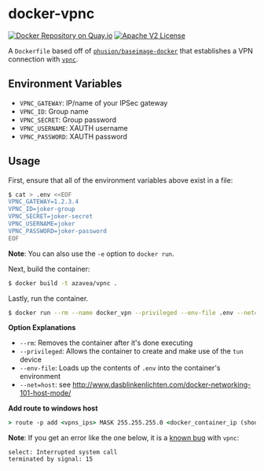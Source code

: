 # docker-vpnc

[![Docker Repository on Quay.io](https://quay.io/repository/azavea/vpnc/status "Docker Repository on Quay.io")](https://quay.io/repository/azavea/vpnc)
[![Apache V2 License](http://img.shields.io/badge/license-Apache%20V2-blue.svg)](https://github.com/hectcastro/docker-sneaker/blob/develop/LICENSE)

A `Dockerfile` based off of [`phusion/baseimage-docker`](https://github.com/phusion/baseimage-docker) that establishes a VPN connection with [`vpnc`](https://www.unix-ag.uni-kl.de/~massar/vpnc/).

## Environment Variables

- `VPNC_GATEWAY`: IP/name of your IPSec gateway
- `VPNC_ID`: Group name
- `VPNC_SECRET`: Group password
- `VPNC_USERNAME`: XAUTH username
- `VPNC_PASSWORD`: XAUTH password

## Usage

First, ensure that all of the environment variables above exist in a file:

```bash
$ cat > .env <<EOF
VPNC_GATEWAY=1.2.3.4
VPNC_ID=joker-group
VPNC_SECRET=joker-secret
VPNC_USERNAME=joker
VPNC_PASSWORD=joker-password
EOF
```

**Note**: You can also use the `-e` option to `docker run`.

Next, build the container:

```bash
$ docker build -t azavea/vpnc .
```

Lastly, run the container.

```bash
$ docker run --rm --name docker_vpn --privileged --env-file .env --net=host -d azavea/vpnc 
```

**Option Explanations**

- `--rm`: Removes the container after it's done executing
- `--privileged`: Allows the container to create and make use of the `tun` device
- `--env-file`: Loads up the contents of `.env` into the container's environment
- `--net=host`: see http://www.dasblinkenlichten.com/docker-networking-101-host-mode/

**Add route to windows host**
```cmd
> route -p add <vpns_ips> MASK 255.255.255.0 <docker_container_ip (should be like 10.0.75.X)>
```


**Note**: If you get an error like the one below, it is a [known bug](https://bugs.launchpad.net/ubuntu/+source/vpnc/+bug/228365) with `vpnc`:

```
select: Interrupted system call
terminated by signal: 15
```
